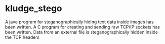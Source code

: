 # kludge_stego
A java program for steganographically hiding text data inside images has been written.
A C program for creating and sending raw TCP/IP sockets has been written.
Data from an external file is steganographically hidden inside the TCP headers
